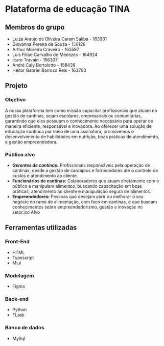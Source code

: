 # Plataforma de educação TINA
## Membros do grupo
- Luiza Araujo de Oliveira Caram Saliba - 163931
- Giovanna Pereira de Souza - 136128
- Arthur Moreira Craveiro - 163597
- Luís Filipe Carvalho de Menezes - 164924
- Ícaro Travain - 156307
- André Caly Bortolotto - 158436
- Heitor Gabriel Barroso Reis - 163793

## Projeto
### Objetivo 
A nossa plataforma tem como missão capacitar profissionais que atuam na gestão de cantinas, sejam escolares, empresariais ou comunitárias, garantindo que eles possuam o conhecimento necessário para operar de maneira eficiente, responsável e inovadora. Ao oferecer uma solução de educação contínua por meio de uma assinatura, promovemos o desenvolvimento de habilidades em nutrição, boas práticas de atendimento, e gestão empreendedora.
### Público alvo
- ***Gerentes de cantinas:*** Profissionais responsáveis pela operação de cantinas, desde a gestão de cardápios e fornecedores até o controle de custos e atendimento ao cliente.
- **Funcionários de cantinas:** Colaboradores que atuam diretamente com o público e manipulam alimentos, buscando capacitação em boas práticas, atendimento ao cliente e manipulação segura de alimentos.
- **Empreendedores:** Pessoas que desejam abrir ou melhorar o seu negócio no ramo de alimentação, com foco em cantinas, e que buscam conhecimentos sobre empreendedorismo, gestão e inovação no setor.ico Alvo

## Ferramentas utilizadas
### Front-End
- HTML
- Typescript
- Miui
### Modelagem
- Figma
### Back-end
- Python
- FLask
### Banco de dados
- MySql
